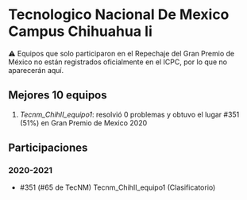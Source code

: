 # Tecnologico Nacional De Mexico Campus Chihuahua Ii

:warning: Equipos que solo participaron en el Repechaje del Gran Premio de México no están registrados oficialmente en el ICPC, por lo que no aparecerán aquí.

## Mejores 10 equipos

1. _Tecnm_ChihII_equipo1_: resolvió 0 problemas y obtuvo el lugar #351 (51%) en Gran Premio de Mexico 2020

## Participaciones

### 2020-2021

- #351 (#65 de TecNM) Tecnm_ChihII_equipo1 (Clasificatorio)



